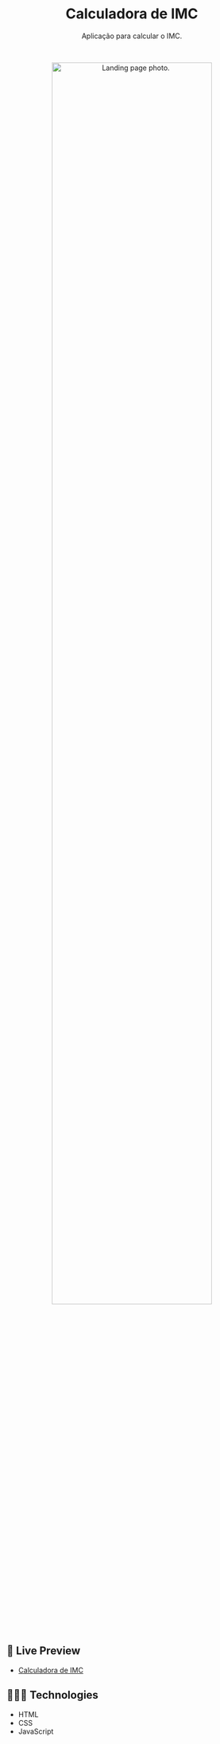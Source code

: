 <h1 align="center"> Calculadora de IMC </h1>

<p align="center">
Aplicação para calcular o IMC. <br/>
</p>

<br/>

<p align="center">
  <img alt="Landing page photo." src="./.github/guessing-game.gif" width="80%" />
</p>

<br/>

## 📝 Live Preview 

- [Calculadora de IMC](https://diegommagno.com/github/rocketseat/explorer/stage-05/calcular-imc/)

## 🧑🏻‍💻 Technologies

- HTML
- CSS
- JavaScript